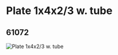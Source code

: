 # Plate 1x4x2/3 w. tube
## 61072
![Plate 1x4x2/3 w. tube](https://lc-www-live-s.legocdn.com/media/bricks/5/2/4516196.jpg)